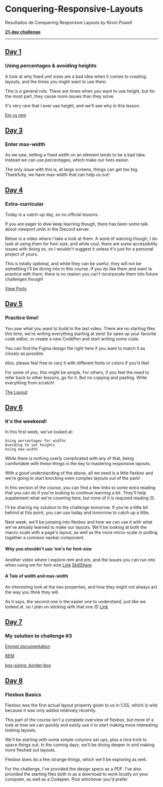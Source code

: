 # Conquering-Responsive-Layouts
Resultados de  Conquering Responsive Layouts *by Kevin Powell* 

[**21-day challenge**](https://courses.kevinpowell.co/courses/conquering-responsive-layouts)

---
## [Day 1](https://courses.kevinpowell.co/courses/conquering-responsive-layouts/233004-using-percentages-avoiding-heights)
### Using percentages & avoiding heights
A look at why fixed unit sizes are a bad idea when it comes to creating layouts, and the times you might want to use them.

This is a general rule. There are times when you want to use height, but for the most part, they cause more issues than they solve.

It's very rare that I ever use height, and we'll see why in this lesson.

[Em vs rem](https://youtu.be/_-aDOAMmDHI)


## [Day 3](https://courses.kevinpowell.co/courses/conquering-responsive-layouts/254267-day-3-enter-max-width)
### Enter max-width
As we saw, setting a fixed width on an element tends to be a bad idea. Instead we can use percentages, which make our lives easier.

The only issue with this is, at large screens, things can get too big. Thankfully, we have max-width that can help us out!

## [Day 4](https://courses.kevinpowell.co/courses/conquering-responsive-layouts/254505-day-4-extra-curricular-activities)
### Extra-curricular
Today is a catch-up day, so no official lessons.

If you are eager to dive keep learning though, there has been some talk about viewport units in the Discord server.

Below is a video where I take a look at them. A word of warning though, I do look at using them for font-size, and while cool, there are some accessibility issues with doing so, so I wouldn't suggest it unless it's just for a personal project of yours.

This is totally optional, and while they can be useful, they will not be something I'll be diving into in this course. If you do like them and want to practice with them, there is no reason you can't incorporate them into future challenges though!

[View Ports](https://www.youtube.com/watch?v=IWFqGsXxJ1E)


## [Day 5](https://courses.kevinpowell.co/courses/conquering-responsive-layouts/256691-day-5-practice-time)
### Practice time!
You saw what you want to build in the last video. There are no starting files this time, we're writing everything starting at zero! So open up your favorite code editor, or create a new CodePen and start writing some code.

You can find the Figma design file right here if you want to match it as closely as possible.

Also, please feel free to vary it with different fonts or colors if you'd like!

For some of you, this might be simple. For others, if you feel the need to refer back to other lessons, go for it. But no copying and pasting. Write everything from scratch!

[The Layout](www.figma.com/file/dGPcL6Ym2avOt4736aHb2B/conquer-responsive-layout-week-1-final-challenge?node-id=0%3A1)

## [Day 6](https://courses.kevinpowell.co/courses/conquering-responsive-layouts/257597-day-6-it-s-the-weekend)
### It's the weekend!

In this first week, we've looked at:

    Using percentages for widths
    Avoiding to set heights
    Using max-width


While there is nothing overly complicated with any of that, being comfortable with these things is the key to mastering responsive layouts.

With a good understanding of the above, all we need is a little flexbox and we're going to start knocking even complex layouts out of the park!

In this section of the course, you can find a few links to some extra reading that you can do if you're looking to continue learning a bit. They'll help supplement what we're covering here, but none of it is required reading 😊.

I'll be sharing my solution to the challenge tomorrow. If you're a little bit behind at this point, you can use today and tomorrow to catch up a little.

Next week, we'll be jumping into flexbox and how we can use it with what we've already learned to make our layouts. We'll be looking at both the macro-scale with a page's layout, as well as the more micro-scale in putting together a common navbar component.

#### Why you shouldn't use 'em's for font-size
Another video where I explore rem and em, and the issues you can run into when using em for font-size
[Link](https://www.youtube.com/watch?v=pautqDqa54I&feature=emb_logo)
[SkillShare](https://www.youtube.com/redirect?event=video_description&v=pautqDqa54I&redir_token=HeLvCCjj2T7GnUx7IG_SxHRWDOt8MTU4NzQzODkyNUAxNTg3MzUyNTI1&q=https%3A%2F%2Fskl.sh%2Fkevinpowell2)
#### A Tale of width and max-width
An interesting look at the two properties, and how they might not always act the way you think they will. 

As it says, the second one is the easier one to understand, just like we looked at, so I plan on sticking with that one 😊
[Link](https://css-tricks.com/tale-width-max-width/)

## [Day 7](https://courses.kevinpowell.co/courses/conquering-responsive-layouts/259297-day-7-solution-to-challenge-3/747090-my-solution-to-challenge-3)
### My solution to challenge #3

[Emmet documentation](https://docs.emmet.io/)

[BEM](https://youtu.be/SLjHSVwXYq4)

[box-sizing: border-box](https://youtu.be/WlGQdgy-M6w)

## [Day 8](https://courses.kevinpowell.co/courses/conquering-responsive-layouts/260392-day-8-flexbox-basics)
### Flexbox Basics
Flexbox was the first actual layout property given to us in CSS, which is wild because it was only added relatively recently.

This part of the course isn't a complete overview of flexbox, but more of a look at how we can quickly and easily use it to start making more interesting looking layouts.

We'll be starting with some simple columns set ups, plus a nice trick to space things out. In the coming days, we'll be diving deeper in and making more fleshed out layouts.

Flexbox does do a few strange things, which we'll be exploring as well.

For the challenge, I've provided the design specs as a PDF. I've also provided the starting files both in as a download to work locally on your computer, as well as a Codepen. Pick whichever you'd prefer 